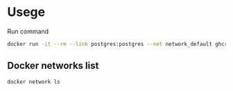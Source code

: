 # Usege

Run command
```sh
docker run -it --rm --link postgres:postgres --net network_default ghcr.io/tohtamysh/pgcli pgcli postgres://USER:PASSWORD@postgres/DBNAME
```

## Docker networks list
```sh
docker network ls
```